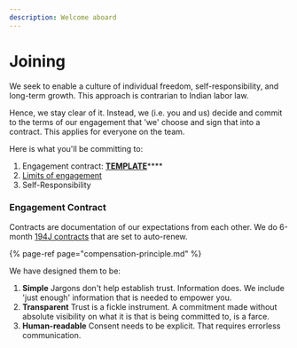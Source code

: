 ```yaml
---
description: Welcome aboard
---
```


# Joining

We seek to enable a culture of individual freedom, self-responsibility, and long-term growth. This approach is contrarian to Indian labor law.

Hence, we stay clear of it. Instead, we \(i.e. you and us\) decide and commit to the terms of our engagement that 'we' choose and sign that into a contract. This applies for everyone on the team.

Here is what you'll be committing to:

1. Engagement contract: [**TEMPLATE**](https://docs.google.com/document/d/11J0nJaAOqBjHGz4J0JK4b4cW-BGTOc31rpAWuJsjomI/edit)\*\*\*\*
2. [Limits of engagement](https://playbook.thevantageproject.com/foundation/limits-of-engagement)
3. Self-Responsibility 

### Engagement Contract

Contracts are documentation of our expectations from each other. We do 6-month [194J contracts](https://cleartax.in/s/section-194j/) that are set to auto-renew.

{% page-ref page="compensation-principle.md" %}

 We have designed them to be:

1. **Simple** Jargons don't help establish trust. Information does. We include 'just enough' information that is needed to empower you. 
2. **Transparent** Trust is a fickle instrument. A commitment made without absolute visibility on what it is that is being committed to, is a farce.  
3. **Human-readable** Consent needs to be explicit. That requires errorless communication. 



